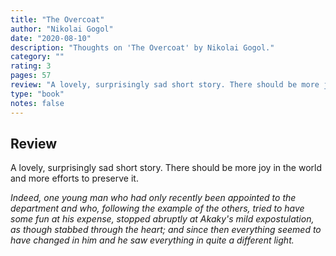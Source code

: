 ```yaml
---
title: "The Overcoat"
author: "Nikolai Gogol"
date: "2020-08-10"
description: "Thoughts on 'The Overcoat' by Nikolai Gogol."
category: ""
rating: 3
pages: 57
review: "A lovely, surprisingly sad short story. There should be more joy in the world and more efforts to preserve it.<br/><br/><i>Indeed, one young man who had only recently been appointed to the department and who, following the example of the others, tried to have some fun at his expense, stopped abruptly at Akaky's mild expostulation, as though stabbed through the heart; and since then everything seemed to have changed in him and he saw everything in quite a different light.</i>"
type: "book"
notes: false
---
```


## Review

A lovely, surprisingly sad short story. There should be more joy in the world and more efforts to preserve it.

_Indeed, one young man who had only recently been appointed to the department and who, following the example of the others, tried to have some fun at his expense, stopped abruptly at Akaky's mild expostulation, as though stabbed through the heart; and since then everything seemed to have changed in him and he saw everything in quite a different light._
